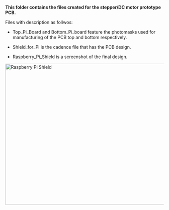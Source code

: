 **This folder contains the files created for the stepper/DC motor prototype PCB.**

Files with description as follwos:

- Top_Pi_Board and Bottom_Pi_board feature the photomasks used for manufacturing of the PCB top and bottom respectively.

- Shield_for_Pi is the cadence file that has the PCB design.

- Raspberry_Pi_Shield is a screenshot of the final design.

<p align="left">
	<img src="https://github.com/Pschiee/Perfect-Colour/blob/master/Documentation/PCB_Design/Pi_Shield_PCB/Raspberry_Pi_Shield.PNG" 
	 title="Raspberry Pi Shield" width="600" height="450" ></a></p>
